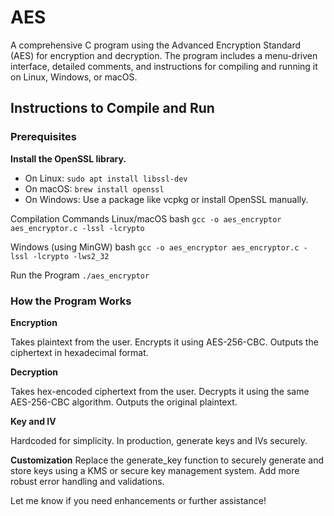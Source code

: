 # AES
A comprehensive C program using the Advanced Encryption Standard (AES) for encryption and decryption. The program includes a menu-driven interface, detailed comments, and instructions for compiling and running it on Linux, Windows, or macOS.

## Instructions to Compile and Run
### Prerequisites

**Install the OpenSSL library.**
- On Linux: `sudo apt install libssl-dev`
- On macOS: `brew install openssl`
- On Windows: Use a package like vcpkg or install OpenSSL manually.

Compilation Commands
Linux/macOS bash
`gcc -o aes_encryptor aes_encryptor.c -lssl -lcrypto`

Windows (using MinGW) bash
`gcc -o aes_encryptor aes_encryptor.c -lssl -lcrypto -lws2_32`

Run the Program
`./aes_encryptor`

### How the Program Works
**Encryption**

Takes plaintext from the user.
Encrypts it using AES-256-CBC.
Outputs the ciphertext in hexadecimal format.

**Decryption**

Takes hex-encoded ciphertext from the user.
Decrypts it using the same AES-256-CBC algorithm.
Outputs the original plaintext.

**Key and IV**

Hardcoded for simplicity. In production, generate keys and IVs securely.

**Customization**
Replace the generate_key function to securely generate and store keys using a KMS or secure key management system.
Add more robust error handling and validations.

Let me know if you need enhancements or further assistance!






